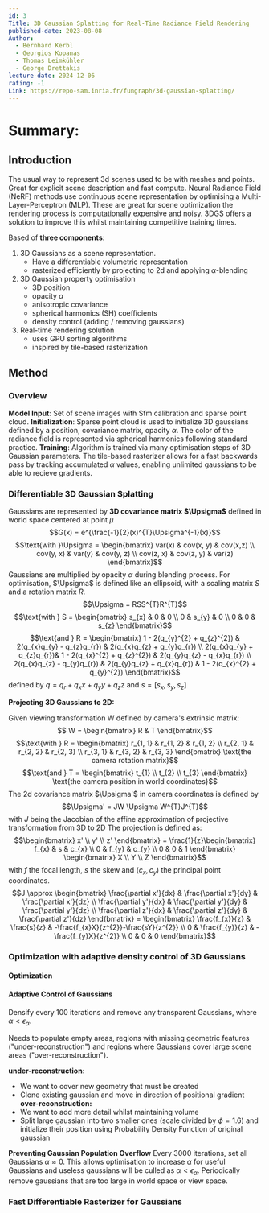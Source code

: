 ```yaml
---
id: 3
Title: 3D Gaussian Splatting for Real-Time Radiance Field Rendering
published-date: 2023-08-08
Author:
  - Bernhard Kerbl
  - Georgios Kopanas
  - Thomas Leimkühler
  - George Drettakis
lecture-date: 2024-12-06
rating: -1
Link: https://repo-sam.inria.fr/fungraph/3d-gaussian-splatting/
---
```

# Summary:

## Introduction

The usual way to represent 3d scenes used to be with meshes and points. Great for explicit scene description and fast compute.
Neural Radiance Field (NeRF) methods use continuous scene representation by optimising a Multi-Layer-Perceptron (MLP). These are great for scene optimization the rendering process is computationally expensive and noisy.
3DGS offers a solution to improve this whilst maintaining competitive training times.

Based of **three components**:
1. 3D Gaussians as a scene representation.
	- Have a differentiable volumetric representation
	- rasterized efficiently by projecting to 2d and applying $\alpha$-blending
2. 3D Gaussian property optimisation
	- 3D position
	- opacity $\alpha$
	- anisotropic covariance
	- spherical harmonics (SH) coefficients
	- density control (adding / removing gaussians)
3. Real-time rendering solution
	- uses GPU sorting algorithms
	- inspired by tile-based rasterization

## Method
### Overview
**Model Input**: Set of scene images with Sfm calibration and sparse point cloud.
**Initialization**:  Sparse point cloud is used to initialize 3D gaussians defined by a position, covariance matrix, opacity $\alpha$. The color of the radiance field is represented via spherical harmonics following standard practice.
**Training**: Algorithm is trained via many optimisation steps of 3D Gaussian parameters. The tile-based rasterizer allows for a fast backwards pass by tracking accumulated $\alpha$ values, enabling unlimited gaussians to be able to recieve gradients.

### Differentiable 3D Gaussian Splatting

Gaussians are represented by **3D covariance matrix $\Upsigma$** defined in world space centered at point $\mu$ 
$$G(x) = e^{\frac{-1}{2}(x)^{T}\Upsigma^{-1}(x)}$$
$$\text{with }\Upsigma = \begin{bmatrix}
var(x) & cov(x, y) & cov(x,z) \\ cov(y, x) & var(y) & cov(y, z) \\ cov(z, x) & cov(z, y) & var(z)
\end{bmatrix}$$
Gaussians are multiplied by opacity $\alpha$ during blending process.
For optimisation, $\Upsigma$ is defined like an ellipsoid, with a scaling matrix $S$ and a rotation matrix $R$.
$$\Upsigma = RSS^{T}R^{T}$$
$$\text{with } S = \begin{bmatrix}
s_{x} & 0 & 0 \\ 0 & s_{y} & 0 \\ 0 & 0 & s_{z}
\end{bmatrix}$$
$$\text{and } R = \begin{bmatrix}
1 - 2(q_{y}^{2} + q_{z}^{2}) & 2(q_{x}q_{y} - q_{z}q_{r}) & 2(q_{x}q_{z} + q_{y}q_{r}) \\ 2(q_{x}q_{y} + q_{z}q_{r})&  1 - 2(q_{x}^{2} + q_{z}^{2}) & 2(q_{y}q_{z} - q_{x}q_{r}) \\ 2(q_{x}q_{z} - q_{y}q_{r}) & 2(q_{y}q_{z} + q_{x}q_{r}) & 1 - 2(q_{x}^{2} + q_{y}^{2})
\end{bmatrix}$$
$\text{defined by } q=q_{r}+q_{x}x + q_{y}y + q_{z}z \text{ and } s = [s_{x}, s_{y}, s_{z}]$  

**Projecting 3D Gaussians to 2D:**

Given viewing transformation W defined by camera's extrinsic matrix:
$$ W = \begin{bmatrix}
R & T
\end{bmatrix}$$$$\text{with } R = \begin{bmatrix}
r_{1, 1} & r_{1, 2} & r_{1, 2} \\ r_{2, 1} & r_{2, 2} & r_{2, 3} \\ r_{3, 1} & r_{3, 2} & r_{3, 3}
\end{bmatrix} \text{the camera rotation matrix}$$$$\text{and } T = \begin{bmatrix}
t_{1} \\ t_{2} \\ t_{3}
\end{bmatrix} \text{the camera position in world coordinates}$$
The 2d covariance matrix $\Upsigma'$ in camera coordinates is defined by $$\Upsigma' = JW \Upsigma W^{T}J^{T}$$ with $J$ being the Jacobian of the affine approximation of projective transformation from 3D to 2D
The projection is defined as: $$\begin{bmatrix}
x' \\ y' \\ z'
\end{bmatrix} = \frac{1}{z}\begin{bmatrix}
f_{x} & s & c_{x} \\ 0 & f_{y} & c_{y} \\ 0 & 0 & 1
\end{bmatrix} \begin{bmatrix}
X \\ Y \\ Z
\end{bmatrix}$$
with $f$ the focal length, $s$ the skew and $(c_{x}, c_{y})$ the principal point coordinates.
$$J \approx \begin{bmatrix}
\frac{\partial x'}{dx} & \frac{\partial x'}{dy} & \frac{\partial x'}{dz} \\ \frac{\partial y'}{dx} & \frac{\partial y'}{dy} & \frac{\partial y'}{dz} \\ \frac{\partial z'}{dx} & \frac{\partial z'}{dy} & \frac{\partial z'}{dz}
\end{bmatrix} = \begin{bmatrix}
\frac{f_{x}}{z} & \frac{s}{z} & -\frac{f_{x}X}{z^{2}}-\frac{sY}{z^{2}}  \\ 0 & \frac{f_{y}}{z} & -\frac{f_{y}X}{z^{2}}  \\ 0 & 0 & 0
\end{bmatrix}$$
### Optimization with adaptive density control of 3D Gaussians
#### Optimization


#### Adaptive Control of Gaussians
Densify every 100 iterations and remove any transparent Gaussians, where $\alpha < \epsilon_{\alpha}$.

Needs to populate empty areas, regions with missing geometric features ("under-reconstruction") and regions where Gaussians cover large scene areas ("over-reconstruction").

**under-reconstruction:**
- We want to cover new geometry that must be created
- Clone existing gaussian and move in direction of positional gradient
**over-reconstruction:**
- We want to add more detail whilst maintaining volume
- Split large gaussian into two smaller ones (scale divided by $\phi = 1.6$) and initialize their position using Probability Density Function of original gaussian

**Preventing Gaussian Population Overflow**
Every 3000 iterations, set all Gaussians $\alpha \approx 0$. This allows optimisation to increase $\alpha$ for useful Gaussians and useless gaussians will be culled as $\alpha \lt \epsilon_{\alpha}$.
Periodically remove gaussians that are too large in world space or view space.


### Fast Differentiable Rasterizer for Gaussians
